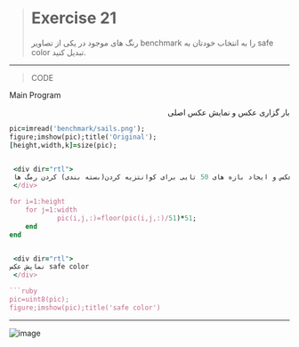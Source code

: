 > # Exercise 21
>رنگ های موجود در یکی از تصاویر benchmark را به انتخاب خودتان به safe color تبدیل کنید.
***
>CODE

Main Program

 <div dir="rtl">
بار گزاری عکس و نمایش عکس اصلی 
 </div>

```ruby
pic=imread('benchmark/sails.png');
figure;imshow(pic);title('Original');
[height,width,k]=size(pic);
```

```ruby

 <div dir="rtl">
 ایجاد حلقه برای دسترسی به هر پیکسل از عکس و ایجاد بازه های 50 تایی برای کوانتزیه کردن(بسته بندی) کردن رمگ ها
 </div>

for i=1:height
    for j=1:width
            pic(i,j,:)=floor(pic(i,j,:)/51)*51;
    end
end 


 <div dir="rtl">
نمایش عکس safe color 
 </div>

```ruby
pic=uint8(pic);
figure;imshow(pic);title('safe color')
```
****

![image](https://user-images.githubusercontent.com/48456571/116530955-dd678380-a8f3-11eb-85f9-0c89980e7a91.png)
